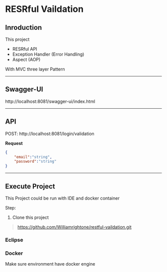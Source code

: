 # RESRful Vaildation

## Inroduction
This project 

* RESRful API
* Exception Handler (Error Handling)
* Aspect (AOP)

With MVC three layer Pattern

---

## Swagger-UI 

http://localhost:8081/swagger-ui/index.html

---

## API

POST: http://localhost:8081/login/validation

**Request**

```json
{
    "email":"string",
    "password":"string"
}
```

---

## Execute Project

This Project could be run with IDE and docker container

Step:
1. Clone this project 

> https://github.com/Williamrightone/restful-vaildation.git

### Eclipse

### Docker

Make sure environment have docker engine
